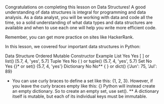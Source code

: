 Congratulations on completing this lesson on Data Structures!
A good understanding of data structures is integral for programming and data analysis. As a data analyst, you will be working with data and code all the time, 
so a solid understanding of what data types and data structures are available and when to use each one will help you write more efficient code.

Remember, you can get more practice on sites like HackerRank.

In this lesson, we covered four important data structures in Python:

Data Structure	Ordered	Mutable	Constructor	Example
List	Yes	Yes	[ ] or list()	[5.7, 4, 'yes', 5.7]
Tuple	Yes	No	( ) or tuple()	(5.7, 4, 'yes', 5.7)
Set	No	Yes	{}* or set()	{5.7, 4, 'yes'}
Dictionary	No	No**	{ } or dict()	{'Jun': 75, 'Jul': 89}
* You can use curly braces to define a set like this: {1, 2, 3}. However, if you leave the curly braces empty like this: {} Python will instead create an empty dictionary.
 So to create an empty set, use set().
** A dictionary itself is mutable, but each of its individual keys must be immutable.
